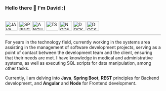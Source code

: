 ### Hello there 👋 I'm David :)


 
  
<div style="display: inline_block"><br>
  <img align="center" alt="JAVA" height="30" width="40" src="https://cdn.jsdelivr.net/gh/devicons/devicon/icons/java/java-original.svg">
  <img align="center" alt="SPRING" height="30" width="40" src="https://cdn.jsdelivr.net/gh/devicons/devicon/icons/spring/spring-original.svg">
  <img align="center" alt="ANGULAR" height="30" width="40" src="https://cdn.jsdelivr.net/gh/devicons/devicon/icons/angularjs/angularjs-plain.svg">
  <img align="center" alt="TS" height="30" width="40" src="https://cdn.jsdelivr.net/gh/devicons/devicon/icons/typescript/typescript-original.svg">
  <img align="center" alt="NODE" height="30" width="40" src="https://cdn.jsdelivr.net/gh/devicons/devicon/icons/nodejs/nodejs-original.svg">
  <img align="center" alt="DOCKER" height="30" width="40" src="https://cdn.jsdelivr.net/gh/devicons/devicon/icons/docker/docker-original.svg">
  <img align="center" alt="DOCKER" height="30" width="40" src="https://cdn.jsdelivr.net/gh/devicons/devicon/icons/git/git-original.svg">
  <br>
  <hr>

  <p>For years in the technology field, currently working in the systems area assisting in the management of software development projects, serving as a point of contact between the development team and the client,     ensuring that their needs are met. I have knowledge in medical and administrative systems, as well as executing SQL scripts for data manipulation, among other tasks.</p>

  <p>Currently, I am delving into <strong>Java</strong>, <strong>Spring Boot</strong>, <strong>REST</strong> principles for Backend development, and <strong>Angular</strong> and <strong>Node</strong> for Frontend development.</p>


  

          
 
 

</div>
